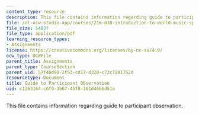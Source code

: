 ```yaml
---
content_type: resource
description: This file contains information regarding guide to participant observation.
file: /ol-ocw-studio-app/courses/21m-030-introduction-to-world-music-spring-2013/c1263164c6f93b6745f8161d46b6d51a_MIT21M_030S13_paper2Partob.pdf
file_size: 54837
file_type: application/pdf
learning_resource_types:
- Assignments
license: https://creativecommons.org/licenses/by-nc-sa/4.0/
ocw_type: OCWFile
parent_title: Assignments
parent_type: CourseSection
parent_uid: 57f4bd90-2f53-cd17-d320-c73c7201752d
resourcetype: Document
title: Guide to Participant Observation
uid: c1263164-c6f9-3b67-45f8-161d46b6d51a
---
```

This file contains information regarding guide to participant observation.